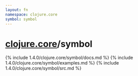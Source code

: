 ```yaml
---
layout: fn
namespace: clojure.core
symbol: symbol
---
```


# [clojure.core](../)/symbol

{% include 1.4.0/clojure.core/symbol/docs.md %}
{% include 1.4.0/clojure.core/symbol/examples.md %}
{% include 1.4.0/clojure.core/symbol/src.md %}

